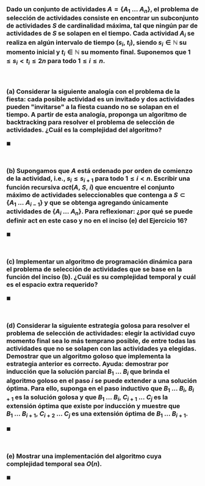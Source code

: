 ### Dado un conjunto de actividades $A = \{A_1\ ...\ A_n\}$, el problema de selección de actividades consiste en encontrar un subconjunto de actividades $S$ de cardinalidad máxima, tal que ningún par de actividades de $S$ se solapen en el tiempo. Cada actividad $A_i$ se realiza en algún intervalo de tiempo $(s_i,\ t_i)$, siendo $s_i \in \mathbb{N}$ su momento inicial y $t_i \in \mathbb{N}$ su momento final. Suponemos que $1 \leq s_i < t_i \leq 2n$ para todo $1 \leq i \leq n$.

<br>

### (a) Considerar la siguiente analogía con el problema de la fiesta: cada posible actividad es un invitado y dos actividades pueden "invitarse" a la fiesta cuando no se solapan en el tiempo. A partir de esta analogía, proponga un algoritmo de backtracking para resolver el problema de selección de actividades. ¿Cuál es la complejidad del algoritmo?

$\blacksquare$


<br>

### (b) Supongamos que $A$ está ordenado por orden de comienzo de la actividad, i.e., $s_i \leq s_{i+1}$ para todo $1 \leq i < n$. Escribir una función recursiva $act(A,\ S,\ i)$ que encuentre el conjunto máximo de actividades seleccionables que contenga a $S \subset \{A_1\ . . .\ A_{i−1}\}$ y que se obtenga agregando únicamente actividades de $\{A_i\ . . .\ A_n\}$. Para reflexionar: ¿por qué se puede definir act en este caso y no en el inciso (e) del Ejercicio 16?

$\blacksquare$


<br>

### (c) Implementar un algoritmo de programación dinámica para el problema de selección de actividades que se base en la función del inciso (b). ¿Cuál es su complejidad temporal y cuál es el espacio extra requerido?

$\blacksquare$


<br>

### (d) Considerar la siguiente estrategia golosa para resolver el problema de selección de actividades: elegir la actividad cuyo momento final sea lo más temprano posible, de entre todas las actividades que no se solapen con las actividades ya elegidas. Demostrar que un algoritmo goloso que implementa la estrategia anterior es correcto. Ayuda: demostrar por inducción que la solución parcial $B_1\ . . .\ B_i$ que brinda el algoritmo goloso en el paso $i$ se puede extender a una solución óptima. Para ello, suponga en el paso inductivo que $B_1\ . . .\ B_i,\ B_{i+1}$ es la solución golosa y que $B_1\ . . .\ B_i,\ C_{i+1}\ . . .\ C_j$ es la extensión óptima que existe por inducción y muestre que $B_1\ . . .\ B_{i+1},\ C_{i+2}\ . . .\ C_j$ es una extensión óptima de $B_1\ . . .\ B_{i+1}$.

$\blacksquare$


<br>

### (e) Mostrar una implementación del algoritmo cuya complejidad temporal sea $O(n)$.

$\blacksquare$
